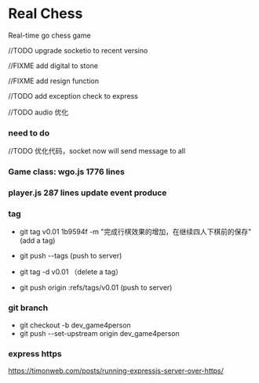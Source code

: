 # Real Chess
Real-time go chess game 

//TODO upgrade socketio to recent versino 

//FIXME add digital to stone

//FIXME add resign function

//TODO add exception check to express

//TODO audio 优化


### need to do

//TODO 优化代码，socket now will send message to all

### Game class: wgo.js 1776 lines

### player.js 287 lines update event produce

### tag
- git tag v0.01 1b9594f -m "完成行棋效果的增加，在继续四人下棋前的保存" (add a tag)
- git push --tags (push to server) 

- git tag -d v0.01 （delete a tag）
- git push origin :refs/tags/v0.01 (push to server)

### git branch 
- git checkout -b dev_game4person
- git push --set-upstream origin dev_game4person

### express https
https://timonweb.com/posts/running-expressjs-server-over-https/